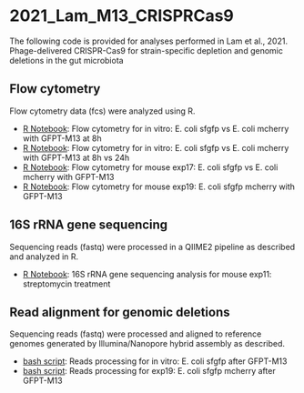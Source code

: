 # 2021_Lam_M13_CRISPRCas9

The following code is provided for analyses performed in Lam et al., 2021. Phage-delivered CRISPR-Cas9 for strain-specific depletion and
genomic deletions in the gut microbiota

## Flow cytometry

Flow cytometry data (fcs) were analyzed using R.

- [R Notebook](https://htmlpreview.github.io/?): Flow cytometry for in vitro: E. coli sfgfp vs E. coli mcherry with GFPT-M13 at 8h
- [R Notebook](https://htmlpreview.github.io/?): Flow cytometry for in vitro: E. coli sfgfp vs E. coli mcherry with GFPT-M13 at 8h vs 24h
- [R Notebook](https://htmlpreview.github.io/?): Flow cytometry for mouse exp17: E. coli sfgfp vs E. coli mcherry with GFPT-M13
- [R Notebook](https://htmlpreview.github.io/?): Flow cytometry for mouse exp19: E. coli sfgfp mcherry with GFPT-M13


## 16S rRNA gene sequencing

Sequencing reads (fastq) were processed in a QIIME2 pipeline as described and analyzed in R.

- [R Notebook](https://htmlpreview.github.io/?): 16S rRNA gene sequencing analysis for mouse exp11: streptomycin treatment


## Read alignment for genomic deletions

Sequencing reads (fastq) were processed and aligned to reference genomes generated by Illumina/Nanopore hybrid assembly as described.

- [bash script](https://htmlpreview.github.io/?): Reads processing for in vitro: E. coli sfgfp after GFPT-M13 
- [bash script](https://htmlpreview.github.io/?): Reads processing for exp19: E. coli sfgfp mcherry after GFPT-M13 
